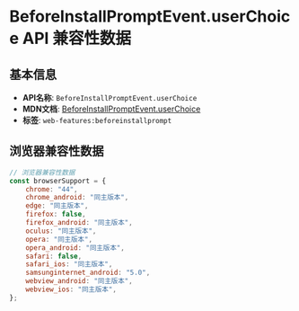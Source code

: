 # BeforeInstallPromptEvent.userChoice API 兼容性数据

## 基本信息

- **API名称**: `BeforeInstallPromptEvent.userChoice`
- **MDN文档**: [BeforeInstallPromptEvent.userChoice](https://developer.mozilla.org/docs/Web/API/BeforeInstallPromptEvent/userChoice)
- **标签**: `web-features:beforeinstallprompt`

## 浏览器兼容性数据

```javascript
// 浏览器兼容性数据
const browserSupport = {
    chrome: "44",
    chrome_android: "同主版本",
    edge: "同主版本",
    firefox: false,
    firefox_android: "同主版本",
    oculus: "同主版本",
    opera: "同主版本",
    opera_android: "同主版本",
    safari: false,
    safari_ios: "同主版本",
    samsunginternet_android: "5.0",
    webview_android: "同主版本",
    webview_ios: "同主版本",
};

```

